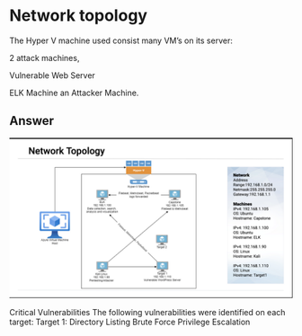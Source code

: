 # Network topology 

The Hyper V machine used consist many VM’s on its server:

2 attack machines, 

Vulnerable Web Server

ELK Machine
an Attacker Machine.
## Answer
![Image1](/images/Image1.png)

Critical Vulnerabilities
The following vulnerabilities were identified on each target:
Target 1:
Directory Listing
Brute Force
Privilege Escalation
